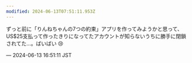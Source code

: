 ```yaml
---
modified: 2024-06-13T07:51:11.953Z
---
```


<p>ずっと前に「りんねちゃんの7つの約束」アプリを作ってみようかと思って、US$25支払って作ったきりになってたアカウントが知らないうちに勝手に閉鎖されてた…。ばいばい 😢</p>

&mdash; 2024-06-13 16:51:11 JST

<!-- Original URL: https://mastodon.social/@sakuramochi0/112608219755497420-->
